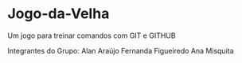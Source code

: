 # Jogo-da-Velha

Um jogo para treinar comandos com GIT e GITHUB

Integrantes do Grupo:
Alan Araújo
Fernanda Figueiredo
Ana Misquita
